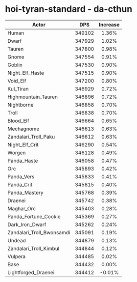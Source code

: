 # hoi-tyran-standard - da-cthun
| Actor | DPS | Increase |
|---|:---:|:---:|
|Human|349102|1.36%|
|Dwarf|347929|1.02%|
|Tauren|347800|0.98%|
|Gnome|347554|0.91%|
|Goblin|347530|0.90%|
|Night_Elf_Haste|347515|0.90%|
|Void_Elf|347200|0.80%|
|Kul_Tiran|346929|0.72%|
|Highmountain_Tauren|346896|0.72%|
|Nightborne|346858|0.70%|
|Troll|346838|0.70%|
|Blood_Elf|346664|0.65%|
|Mechagnome|346613|0.63%|
|Zandalari_Troll_Paku|346612|0.63%|
|Night_Elf_Crit|346290|0.54%|
|Worgen|346128|0.49%|
|Panda_Haste|346058|0.47%|
|Orc|345893|0.42%|
|Panda_Vers|345833|0.41%|
|Panda_Crit|345815|0.40%|
|Panda_Mastery|345768|0.39%|
|Draenei|345742|0.38%|
|Maghar_Orc|345403|0.28%|
|Panda_Fortune_Cookie|345369|0.27%|
|Dark_Iron_Dwarf|345262|0.24%|
|Zandalari_Troll_Bwonsamdi|345091|0.19%|
|Undead|344879|0.13%|
|Zandalari_Troll_Kimbul|344844|0.12%|
|Vulpera|344485|0.02%|
|Base|344432|0.00%|
|Lightforged_Draenei|344412|-0.01%|
